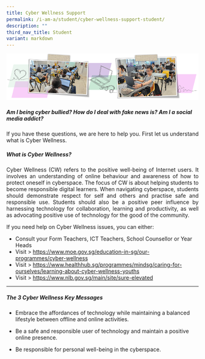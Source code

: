 ```yaml
---
title: Cyber Wellness Support
permalink: /i-am-a/student/cyber-wellness-support-student/
description: ""
third_nav_title: Student
variant: markdown
---
```

![](/images/cyberwellness.png)

##### **Am I being cyber bullied? How do I deal with fake news is? Am I a social media addict?**  

<p align="justify">If you have these questions, we are here to help you. First let us understand what is Cyber Wellness.</p>


##### **What is Cyber Wellness?** 

<p align="justify">Cyber Wellness (CW) refers to the positive well-being of Internet users. It involves an understanding of online behaviour and awareness of how to protect oneself in cyberspace. The focus of CW is about helping students to become responsible digital learners. When navigating cyberspace, students should demonstrate respect for self and others and practise safe and responsible use. Students should also be a positive peer influence by harnessing technology for collaboration, learning and productivity, as well as advocating positive use of technology for the good of the community.</p>

If you need help on Cyber Wellness issues, you can either:

*   Consult your Form Teachers, ICT Teachers, School Counsellor or Year Heads
*   Visit &gt; https://www.moe.gov.sg/education-in-sg/our-programmes/cyber-wellness
*   Visit &gt; https://www.healthhub.sg/programmes/mindsg/caring-for-ourselves/learning-about-cyber-wellness-youths
*   Visit &gt; https://www.nlb.gov.sg/main/site/sure-elevated

***

##### **The 3 Cyber Wellness Key Messages**

* Embrace the affordances of technology while maintaining a balanced lifestyle between offline and online activities.

* Be a safe and responsible user of technology and maintain a positive online presence.

* Be responsible for personal well-being in the cyberspace.